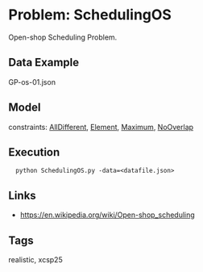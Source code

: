 # Problem: SchedulingOS

Open-shop Scheduling Problem.

## Data Example
  GP-os-01.json

## Model
  constraints: [AllDifferent](https://pycsp.org/documentation/constraints/AllDifferent), [Element](https://pycsp.org/documentation/constraints/Element), [Maximum](https://pycsp.org/documentation/constraints/Maximum), [NoOverlap](https://pycsp.org/documentation/constraints/NoOverlap)

## Execution
```
  python SchedulingOS.py -data=<datafile.json>
```

## Links
  - https://en.wikipedia.org/wiki/Open-shop_scheduling

## Tags
  realistic, xcsp25
